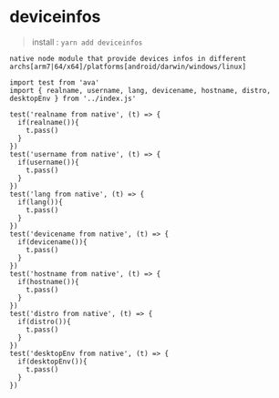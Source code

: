 # deviceinfos

> install : ``` yarn add deviceinfos ```

```native node module that provide devices infos in different archs[arm7|64/x64]/platforms[android/darwin/windows/linux]```
 
```
import test from 'ava'
import { realname, username, lang, devicename, hostname, distro, desktopEnv } from '../index.js'

test('realname from native', (t) => {
  if(realname()){
    t.pass()
  }
})
test('username from native', (t) => {
  if(username()){
    t.pass()
  }
})
test('lang from native', (t) => {
  if(lang()){
    t.pass()
  }
})
test('devicename from native', (t) => {
  if(devicename()){
    t.pass()
  }
})
test('hostname from native', (t) => {
  if(hostname()){
    t.pass()
  }
})
test('distro from native', (t) => {
  if(distro()){
    t.pass()
  }
})
test('desktopEnv from native', (t) => {
  if(desktopEnv()){
    t.pass()
  }
})

```